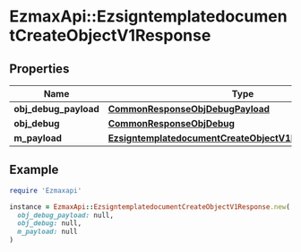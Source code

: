 # EzmaxApi::EzsigntemplatedocumentCreateObjectV1Response

## Properties

| Name | Type | Description | Notes |
| ---- | ---- | ----------- | ----- |
| **obj_debug_payload** | [**CommonResponseObjDebugPayload**](CommonResponseObjDebugPayload.md) |  |  |
| **obj_debug** | [**CommonResponseObjDebug**](CommonResponseObjDebug.md) |  | [optional] |
| **m_payload** | [**EzsigntemplatedocumentCreateObjectV1ResponseMPayload**](EzsigntemplatedocumentCreateObjectV1ResponseMPayload.md) |  |  |

## Example

```ruby
require 'Ezmaxapi'

instance = EzmaxApi::EzsigntemplatedocumentCreateObjectV1Response.new(
  obj_debug_payload: null,
  obj_debug: null,
  m_payload: null
)
```

